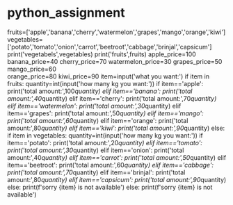 # python_assignment
fruits=['apple','banana','cherry','watermelon','grapes','mango','orange','kiwi']
vegetables=['potato','tomato','onion','carrot','beetroot','cabbage','brinjal','capsicum']
print('vegetabels',vegetables)
print('fruits',fruits)
apple_price=100
banana_price=40
cherry_price=70
watermelon_price=30
grapes_price=50
mango_price=60  
orange_price=80
kiwi_price=90
item=input('what you want:')
if item in fruits:
    quantity=int(input('how many kg you want:'))
    if item=='apple':
     print('total amount:',100*quantity)
    elif item=='banana':
      print('total amount:',40*quantity)
    elif item=='cherry':
      print('total amount:',70*quantity)
    elif item=='watermelon':
      print('total amount:',30*quantity)
    elif item=='grapes':
      print('total amount:',50*quantity)
    elif item=='mango':
      print('total amount:',60*quantity)
    elif item=='orange':
      print('total amount:',80*quantity)
    elif item=='kiwi':
      print('total amount:',90*quantity)
else:
    if item in vegetables:
       quantity=int(input('how many kg you want:'))
       if item=='potato':
            print('total amount:',20*quantity)
       elif item=='tomato':
            print('total amount:',30*quantity)
       elif item=='onion':
            print('total amount:',40*quantity)
       elif item=='carrot':
            print('total amount:',50*quantity)
       elif item=='beetroot':
            print('total amount:',60*quantity)
       elif item=='cabbage':
            print('total amount:',70*quantity)
       elif item=='brinjal':
            print('total amount:',80*quantity)
       elif item=='capsicum':
            print('total amount:',90*quantity)
       else:
            print(f'sorry {item} is not available')
    else:
       print(f'sorry {item} is not available')
